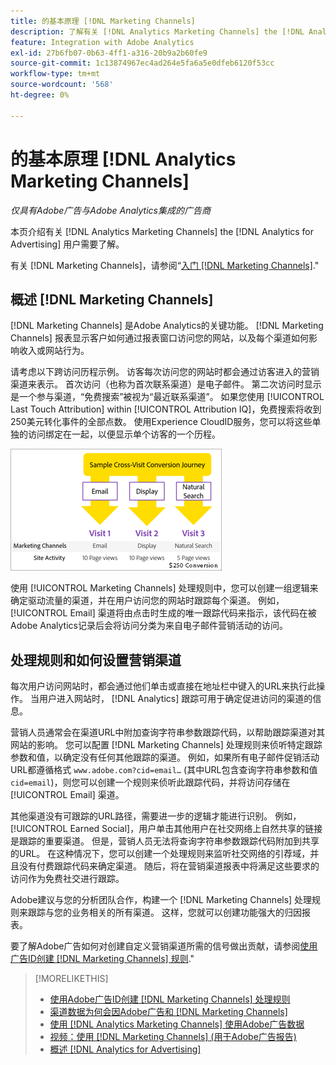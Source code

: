 ```yaml
---
title: 的基本原理 [!DNL Marketing Channels]
description: 了解有关 [!DNL Analytics Marketing Channels] the [!DNL Analytics for Advertising] 用户应该理解。
feature: Integration with Adobe Analytics
exl-id: 27b6fb07-0b63-4ff1-a316-20b9a2b60fe9
source-git-commit: 1c13874967ec4ad264e5fa6a5e0dfeb6120f53cc
workflow-type: tm+mt
source-wordcount: '568'
ht-degree: 0%

---
```


# 的基本原理 [!DNL Analytics Marketing Channels]

*仅具有Adobe广告与Adobe Analytics集成的广告商*

本页介绍有关 [!DNL Analytics Marketing Channels] the [!DNL Analytics for Advertising] 用户需要了解。

有关 [!DNL Marketing Channels]，请参阅“[入门 [!DNL Marketing Channels]](https://experienceleague.adobe.com/docs/analytics/components/marketing-channels/c-getting-started-mchannel.html).&quot;

## 概述 [!DNL Marketing Channels]

[!DNL Marketing Channels] 是Adobe Analytics的关键功能。 [!DNL Marketing Channels] 报表显示客户如何通过报表窗口访问您的网站，以及每个渠道如何影响收入或网站行为。

请考虑以下跨访问历程示例。 访客每次访问您的网站时都会通过访客进入的营销渠道来表示。 首次访问（也称为首次联系渠道）是电子邮件。 第二次访问时显示是一个参与渠道，“免费搜索”被视为“最近联系渠道”。 如果您使用 [!UICONTROL Last Touch Attribution] within [!UICONTROL Attribution IQ]，免费搜索将收到250美元转化事件的全部点数。 使用Experience CloudID服务，您可以将这些单独的访问绑定在一起，以便显示单个访客的一个历程。

![营销渠道中的跨访问转化历程示例](/help/integrations/assets/a4adc-mc-sample-journey.png)

使用 [!UICONTROL Marketing Channels] 处理规则中，您可以创建一组逻辑来确定驱动流量的渠道，并在用户访问您的网站时跟踪每个渠道。 例如， [!UICONTROL Email] 渠道将由点击时生成的唯一跟踪代码来指示，该代码在被Adobe Analytics记录后会将访问分类为来自电子邮件营销活动的访问。

## 处理规则和如何设置营销渠道

每次用户访问网站时，都会通过他们单击或直接在地址栏中键入的URL来执行此操作。 当用户进入网站时， [!DNL Analytics] 跟踪可用于确定促进访问的渠道的信息。

营销人员通常会在渠道URL中附加查询字符串参数跟踪代码，以帮助跟踪渠道对其网站的影响。 您可以配置 [!DNL Marketing Channels] 处理规则来侦听特定跟踪参数和值，以确定没有任何其他跟踪的渠道。 例如，如果所有电子邮件促销活动URL都遵循格式 `www.adobe.com?cid=email…` (其中URL包含查询字符串参数和值 `cid=email`)，则您可以创建一个规则来侦听此跟踪代码，并将访问存储在 [!UICONTROL Email] 渠道。

其他渠道没有可跟踪的URL路径，需要进一步的逻辑才能进行识别。 例如， [!UICONTROL Earned Social]，用户单击其他用户在社交网络上自然共享的链接是跟踪的重要渠道。 但是，营销人员无法将查询字符串参数跟踪代码附加到共享的URL。 在这种情况下，您可以创建一个处理规则来监听社交网络的引荐域，并且没有付费跟踪代码来确定渠道。 随后，将在营销渠道报表中将满足这些要求的访问作为免费社交进行跟踪。

Adobe建议与您的分析团队合作，构建一个 [!DNL Marketing Channels] 处理规则来跟踪与您的业务相关的所有渠道。 这样，您就可以创建功能强大的归因报表。

要了解Adobe广告如何对创建自定义营销渠道所需的信号做出贡献，请参阅[使用广告ID创建 [!DNL Marketing Channels] 规则](mc-ids.md).&quot;

>[!MORELIKETHIS]
>
>* [使用Adobe广告ID创建 [!DNL Marketing Channels] 处理规则](mc-ids.md)
>* [渠道数据为何会因Adobe广告和 [!DNL Marketing Channels]](mc-data-variances.md)
>* [使用 [!DNL Analytics Marketing Channels] 使用Adobe广告数据](mc-ac-data.md)
>* [视频：使用 [!DNL Marketing Channels] (用于Adobe广告报告)](https://experienceleague.adobe.com/docs/advertising-cloud-learn/tutorials/analytics/analytics-reporting-a4adc.html)
>* [概述 [!DNL Analytics for Advertising]](/help/integrations/analytics/overview.md)

